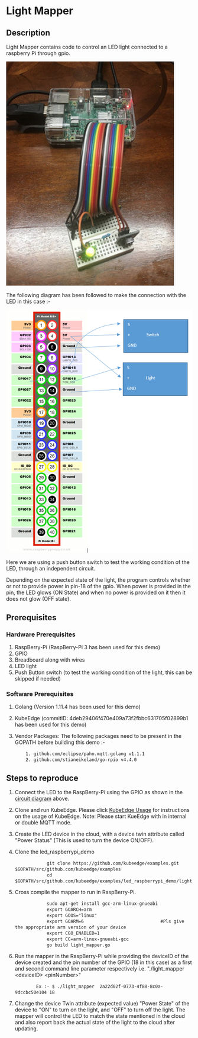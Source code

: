 # Light Mapper
 
 
 ## Description
 
Light Mapper contains code to control an LED light connected to a raspberry Pi through gpio.

<img src="images/raspberry-pi.png">
  
The following diagram has been followed to make the connection with the 
LED in this case :-

<img src="images/raspberry-pi-wiring.png">

Here we are using a push button  switch to test the working condition of the LED, through an independent  circuit.

Depending on the expected state of the light, the program controls whether or not to provide power in pin-18 of the gpio.
When power is provided in the pin, the LED glows (ON State) and when no power is provided on it then it does not glow (OFF state).



## Prerequisites 

### Hardware Prerequisites

1. RaspBerry-Pi (RaspBerry-Pi 3 has been used for this demo)
2. GPIO
3. Breadboard along with wires 
4. LED light
5. Push Button switch (to test the working condition of the light, this can be skipped if needed)

### Software Prerequisites
 
1. Golang (Version 1.11.4 has been used for this demo)
2. KubeEdge (commitID: 4deb29406f470e409a73f2fbbc631705f02899b1 has been used for this demo)
3. Vendor Packages: 
 The following packages need to be present in the GOPATH before building this demo :-
 
           1. github.com/eclipse/paho.mqtt.golang v1.1.1
           2. github.com/stianeikeland/go-rpio v4.4.0
         
                       

## Steps to reproduce

1. Connect the LED to the RaspBerry-Pi using the GPIO as shown in the [circuit diagram](images/raspberry-pi-wiring.png) above.   

2. Clone and run KubeEdge. 
    Please click [KubeEdge Usage](https://github.com/kubeedge/kubeedge#usage) for instructions on the usage of KubeEdge.
Note: Please start KueEdge with in internal or double MQTT mode.

3. Create the LED device in the cloud, with a device twin attribute called "Power Status" (This is used to turn the device ON/OFF). 

4.  Clone the led_raspberrypi_demo 
 
    ```shell
                git clone https://github.com/kubeedge/examples.git $GOPATH/src/github.com/kubeedge/examples
                cd $GOPATH/src/github.com/kubeedge/examples/led_raspberrypi_demo/light_mapper
     ```
 5. Cross compile the mapper to run in RaspBerry-Pi.

    ```shell         
                sudo apt-get install gcc-arm-linux-gnueabi
                export GOARCH=arm
                export GOOS="linux"
                export GOARM=6                             #Pls give the appropriate arm version of your device                               
                export CGO_ENABLED=1
                export CC=arm-linux-gnueabi-gcc
                go build light_mapper.go
    ```
 
 6. Run the mapper in the RaspBerry-Pi while providing the deviceID of the device created and the pin number of the 
  GPIO (18 in this case) as a first and second command line parameter respectively  i.e. 
 "./light_mapper \<deviceID> \<pinNumber>"
        
    ```shell
            Ex :- $ ./light_mapper  2a22d02f-0773-4f88-8c0a-9dccbc50e104 18
     ```
 
  7. Change the device Twin attribute (expected value) "Power State" of the device to "ON" to turn on the light, and 
 "OFF" to turn off the light. The mapper will control the LED to match the state mentioned in the cloud and also report back 
 the actual state of the light to the cloud after updating.

 